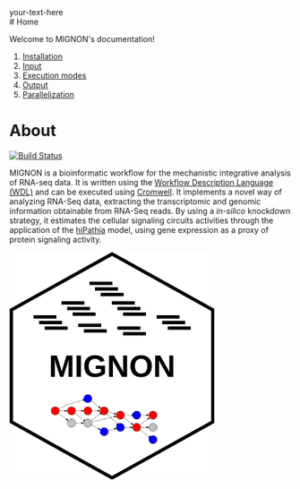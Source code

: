 <div style="text-align: justify"> your-text-here </div>
# Home

Welcome to MIGNON's documentation!

1. [Installation](installation.md)
2. [Input](input.md)
3. [Execution modes](execution_modes.md)
4. [Output](output.md)
5. [Parallelization](parallelization.md)

# About
[![Build Status](https://travis-ci.com/martingarridorc/MIGNON.svg?branch=master)](https://travis-ci.com/martingarridorc/MIGNON)

MIGNON is a bioinformatic workflow for the mechanistic integrative analysis of RNA-seq data. It is written using the [Workflow Description Language (WDL)](https://github.com/openwdl/wdl) and can be executed using [Cromwell](https://github.com/broadinstitute/cromwell). It implements a novel way of analyzing RNA-Seq data, extracting the transcriptomic and genomic information obtainable from RNA-Seq reads. By using a *in-silico* knockdown strategy, it estimates the cellular signaling circuits activities through the application of the [hiPathia](http://hipathia.babelomics.org/) model, using gene expression as a proxy of protein signaling activity.

![mignon](pics/icon.png)